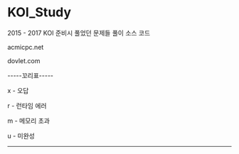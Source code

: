 # KOI_Study
2015 - 2017 KOI 준비시 풀었던 문제들 풀이 소스 코드

acmicpc.net

dovlet.com


-----꼬리표-----

x - 오답

r - 런타임 에러

m - 메모리 초과

u - 미완성

---------------


